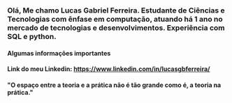 ### Olá, Me chamo Lucas Gabriel Ferreira. Estudante de Ciências e Tecnologias com ênfase em computação, atuando há 1 ano no mercado de tecnologias e desenvolvimentos. Experiência com SQL e python.

#### Algumas informações importantes 

#### Link do meu Linkedin: https://www.linkedin.com/in/lucasgbferreira/

#### "O espaço entre a teoria e a prática não é tão grande como é, a teoria na prática."

